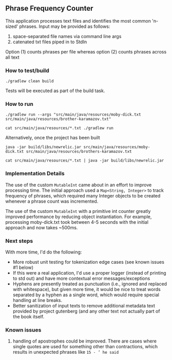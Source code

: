 ## Phrase Frequency Counter

This application processes text files and identifies the most common 'n-sized' phrases.
Input may be provided as follows:

 1) space-separated file names via command line args
 2) catenated txt files piped in to StdIn

Option (1) counts phrases per file whereas option (2) counts phrases across all text

### How to test/build

```
./gradlew clean build
```

Tests will be executed as part of the build task.

### How to run

```
./gradlew run --args "src/main/java/resources/moby-dick.txt src/main/java/resources/brother-karamazov.txt"

cat src/main/java/resources/*.txt ./gradlew run
```

Alternatively, once the project has been built

```
java -jar build/libs/newrelic.jar src/main/java/resources/moby-dick.txt src/main/java/resources/brothers-karamazov.txt

cat src/main/java/resources/*.txt | java -jar build/libs/newrelic.jar
```

### Implementation Details

The use of the custom `MutableInt` came about in an effort to improve processing time. The initial approach used a
`Map<String, Integer>` to track frequency of phrases, which required many Integer objects to be created whenever a
phrase count was incremented.

The use of the custom `MutableInt` with a primitive int counter greatly improved performance by reducing object
instantiation. For example, processing moby-dick.txt took between 4-5 seconds with the initial approach and now
takes ~500ms.

### Next steps

With more time, I'd do the following:

 - More robust unit testing for tokenization edge cases (see known issues #1 below)
 - If this were a real application, I'd use a proper logger (instead of printing to std out) and have more contextual 
error messages/exceptions
 - Hyphens are presently treated as punctuation (i.e., ignored and replaced with whitespace), but given more time, it
would be nice to treat words separated by a hyphen as a single word, which would require special handling at line
breaks.
 - Better sanitization of input texts to remove additional metadata text provided by project gutenberg (and any other 
text not actually part of the book itself.

### Known issues

 1) handling of apostrophes could be improved. There are cases where single quotes are used for something other than
contractions, which results in unexpected phrases like `15 - ’ he said`

